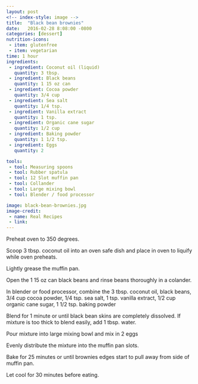 ```yaml
---
layout: post
<!-- index-style: image -->
title:  "Black bean brownies"
date:   2016-02-28 8:08:00 -0800
categories: [dessert]
nutrition-icons:
 - item: glutenfree
 - item: vegetarian
time: 1 hour
ingredients:
 - ingredient: Coconut oil (liquid)
   quantity: 3 tbsp.
 - ingredient: Black beans
   quantity: 1 15 oz can
 - ingredient: Cocoa powder
   quantity: 3/4 cup
 - ingredient: Sea salt
   quantity: 1/4 tsp.
 - ingredient: Vanilla extract
   quantity: 1 tsp.
 - ingredient: Organic cane sugar
   quantity: 1/2 cup
 - ingredient: Baking powder
   quantity: 1 1/2 tsp.
 - ingredient: Eggs
   quantity: 2

tools:
 - tool: Measuring spoons
 - tool: Rubber spatula
 - tool: 12 Slot muffin pan
 - tool: Collander
 - tool: Large mixing bowl
 - tool: Blender / food processor

image: black-bean-brownies.jpg
image-credit:
 - name: Real Recipes
 - link: 
---
```


Preheat oven to 350 degrees.

Scoop <span>3 tbsp. coconut oil</span> into an oven safe dish and place in oven to liquify while oven preheats.

Lightly grease the muffin pan.

Open the <span>1 15 oz can black beans</span> and rinse beans thoroughly in a colander.

In blender or food processor, combine the <span>3 tbsp. coconut oil,</span> <span>black beans,</span> <span>3/4 cup cocoa powder,</span> <span>1/4 tsp. sea salt,</span> <span>1 tsp. vanilla extract,</span> <span>1/2 cup organic cane sugar,</span> <span>1 1/2 tsp. baking powder</span>

Blend for 1 minute or until black bean skins are completely dissolved. If mixture is too thick to blend easily, add 1 tbsp. water.

Pour mixture into large mixing bowl and mix in <span>2 eggs</span>

Evenly distribute the mixture into the muffin pan slots.

Bake for 25 minutes or until brownies edges start to pull away from side of muffin pan.

Let cool for 30 minutes before eating.